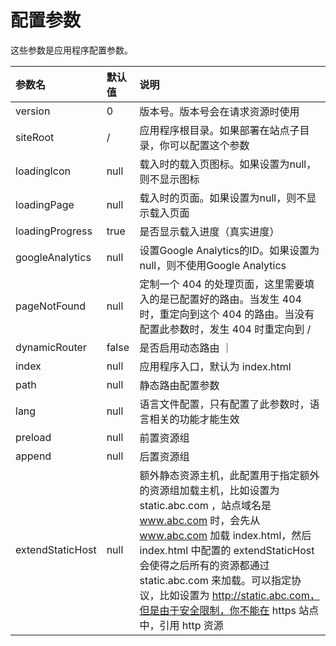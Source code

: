 # 配置参数
这些参数是应用程序配置参数。

| 参数名 | 默认值 | 说明 |
| :--- | :--- | :--- |
| version | 0 | 版本号。版本号会在请求资源时使用 |
| siteRoot | / | 应用程序根目录。如果部署在站点子目录，你可以配置这个参数 |
| loadingIcon | null | 载入时的载入页图标。如果设置为null，则不显示图标 |
| loadingPage | null | 载入时的页面。如果设置为null，则不显示载入页面 |
| loadingProgress | true | 是否显示载入进度（真实进度） |
| googleAnalytics | null | 设置Google Analytics的ID。如果设置为null，则不使用Google Analytics |
| pageNotFound | null | 定制一个 404 的处理页面，这里需要填入的是已配置好的路由。当发生 404 时，重定向到这个 404 的路由。当没有配置此参数时，发生 404 时重定向到 / |
| dynamicRouter | false | 是否启用动态路由 ｜
| index | null | 应用程序入口，默认为 index.html | 
| path | null | 静态路由配置参数 |
| lang | null | 语言文件配置，只有配置了此参数时，语言相关的功能才能生效 |
| preload | null | 前置资源组 | 
| append | null | 后置资源组 |
| extendStaticHost | null | 额外静态资源主机，此配置用于指定额外的资源组加载主机，比如设置为 static.abc.com ，站点域名是 www.abc.com 时，会先从 www.abc.com 加载 index.html，然后 index.html 中配置的 extendStaticHost 会使得之后所有的资源都通过 static.abc.com 来加载。可以指定协议，比如设置为 http://static.abc.com，但是由于安全限制，你不能在 https 站点中，引用 http 资源 |